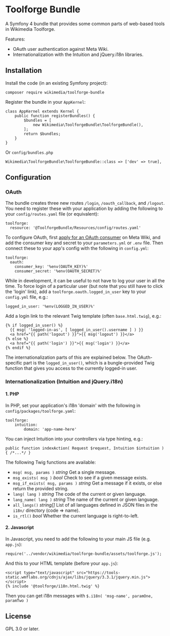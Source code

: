 Toolforge Bundle
================

A Symfony 4 bundle that provides some common parts of web-based tools in Wikimedia Toolforge.

Features:

* OAuth user authentication against Meta Wiki.
* Internationalization with the Intuition and jQuery.i18n libraries.

## Installation

Install the code (in an existing Symfony project):

    composer require wikimedia/toolforge-bundle

Register the bundle in your `AppKernel`:

    class AppKernel extends Kernel {
        public function registerBundles() {
            $bundles = [
                new Wikimedia\ToolforgeBundle\ToolforgeBundle(),
            ];
            return $bundles;
        }
    }

Or `config/bundles.php`

    Wikimedia\ToolforgeBundle\ToolforgeBundle::class => ['dev' => true],

## Configuration

### OAuth

The bundle creates three new routes `/login`, `/oauth_callback`, and `/logout`.
You need to register these with your application
by adding the following to your `config/routes.yaml` file (or equivalent):

    toolforge:
      resource: '@ToolforgeBundle/Resources/config/routes.yaml'

To configure OAuth, first
[apply for an OAuth consumer](https://meta.wikimedia.org/wiki/Special:OAuthConsumerRegistration/propose)
on Meta Wiki, and add the consumer key and secret to your `parameters.yml` or `.env` file.
Then connect these to your app's config with the following in `config.yml`:

    toolforge:
      oauth:
        consumer_key: '%env(OAUTH_KEY)%'
        consumer_secret: '%env(OAUTH_SECRET)%'

While in development, it can be useful to not have to log your user in all the time.
To force login of a particular user (but note that you still have to click the 'login' link),
add a `toolforge.oauth.logged_in_user` key to your `config.yml` file, e.g.:

    logged_in_user: '%env(LOGGED_IN_USER)%'

Add a login link to the relevant Twig template (often `base.html.twig`), e.g.:

    {% if logged_in_user() %}
      {{ msg( 'logged-in-as', [ logged_in_user().username ] ) }}
      <a href="{{ path('logout') }}">{{ msg('logout') }}</a>
    {% else %}
      <a href="{{ path('login') }}">{{ msg('login') }}</a>
    {% endif %}

The internationalization parts of this are explained below.
The OAuth-specific part is the `logged_in_user()`,
which is a bungle-provided Twig function
that gives you access to the currently logged-in user.

### Internationalization (Intuition and jQuery.i18n)

#### 1. PHP

In PHP, set your application's i18n 'domain' with the following in `config/packages/toolforge.yaml`:

    toolforge:
        intuition:
            domain: 'app-name-here'

You can inject Intuition into your controllers via type hinting, e.g.:

    public function indexAction( Request $request, Intuition $intuition ) { /*...*/ }

The following Twig functions are available:

* `msg( msg, params )` *string* Get a single message.
* `msg_exists( msg )` *bool* Check to see if a given message exists.
* `msg_if_exists( msg, params )` *string* Get a message if it exists, or else return the provided string.
* `lang( lang )` *string* The code of the current or given language.
* `lang_name( lang )` *string* The name of the current or given language.
* `all_langs()` *string[]* List of all languages defined in JSON files in the `i18n/` directory (code => name).
* `is_rtl()` *bool* Whether the current language is right-to-left.

#### 2. Javascript

In Javascript, you need to add the following to your main JS file (e.g. `app.js`):

    require('../vendor/wikimedia/toolforge-bundle/assets/toolforge.js');

And this to your HTML template (before your `app.js`):

    <script type="text/javascript" src="https://tools-static.wmflabs.org/cdnjs/ajax/libs/jquery/3.3.1/jquery.min.js"></script>
    {% include '@toolforge/i18n.html.twig' %}

Then you can get i18n messages with `$.i18n( 'msg-name', paramOne, paramTwo )`

## License

GPL 3.0 or later.
